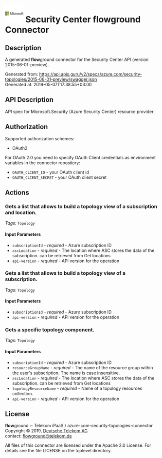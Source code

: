 # ![LOGO](logo.png) Security Center **flow**ground Connector

## Description

A generated **flow**ground connector for the Security Center API (version 2015-06-01-preview).

Generated from: https://api.apis.guru/v2/specs/azure.com/security-topologies/2015-06-01-preview/swagger.json<br/>
Generated at: 2019-05-07T17:38:55+03:00

## API Description

API spec for Microsoft.Security (Azure Security Center) resource provider

## Authorization

Supported authorization schemes:
- OAuth2

For OAuth 2.0 you need to specify OAuth Client credentials as environment variables in the connector repository:
* `OAUTH_CLIENT_ID` - your OAuth client id
* `OAUTH_CLIENT_SECRET` - your OAuth client secret

## Actions

### Gets a list that allows to build a topology view of a subscription and location.

*Tags:* `Topology`

#### Input Parameters
* `subscriptionId` - _required_ - Azure subscription ID
* `ascLocation` - _required_ - The location where ASC stores the data of the subscription. can be retrieved from Get locations
* `api-version` - _required_ - API version for the operation

### Gets a list that allows to build a topology view of a subscription.

*Tags:* `Topology`

#### Input Parameters
* `subscriptionId` - _required_ - Azure subscription ID
* `api-version` - _required_ - API version for the operation

### Gets a specific topology component.

*Tags:* `Topology`

#### Input Parameters
* `subscriptionId` - _required_ - Azure subscription ID
* `resourceGroupName` - _required_ - The name of the resource group within the user's subscription. The name is case insensitive.
* `ascLocation` - _required_ - The location where ASC stores the data of the subscription. can be retrieved from Get locations
* `topologyResourceName` - _required_ - Name of a topology resources collection.
* `api-version` - _required_ - API version for the operation

## License

**flow**ground :- Telekom iPaaS / azure-com-security-topologies-connector<br/>
Copyright © 2019, [Deutsche Telekom AG](https://www.telekom.de)<br/>
contact: flowground@telekom.de

All files of this connector are licensed under the Apache 2.0 License. For details
see the file LICENSE on the toplevel directory.
